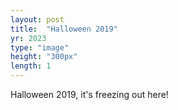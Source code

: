 ```yaml
---
layout: post
title:  "Halloween 2019"
yr: 2023
type: "image"
height: "300px"
length: 1
---
```


Halloween 2019, it's freezing out here!